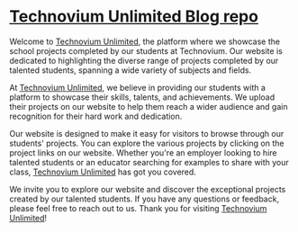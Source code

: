 # [Technovium Unlimited Blog repo](https://static.technoviumunlimited.nl/)

Welcome to [Technovium Unlimited](https://technoviumunlimited.nl/), the platform where we showcase the school projects completed by our students at Technovium. Our website is dedicated to highlighting the diverse range of projects completed by our talented students, spanning a wide variety of subjects and fields.

At [Technovium Unlimited](https://technoviumunlimited.nl/), we believe in providing our students with a platform to showcase their skills, talents, and achievements. We upload their projects on our website to help them reach a wider audience and gain recognition for their hard work and dedication.

Our website is designed to make it easy for visitors to browse through our students' projects. You can explore the various projects by clicking on the project links on our website. Whether you're an employer looking to hire talented students or an educator searching for examples to share with your class, [Technovium Unlimited](https://technoviumunlimited.nl/) has got you covered.

We invite you to explore our website and discover the exceptional projects created by our talented students. If you have any questions or feedback, please feel free to reach out to us. Thank you for visiting [Technovium Unlimited](https://technoviumunlimited.nl/)!
